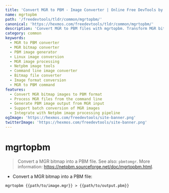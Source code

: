 ```yaml
---
title: 'Convert MGR to PBM - Image Converter | Online Free DevTools by Hexmos'
name: mgrtopbm
path: '/freedevtools/tldr/common/mgrtopbm/'
canonical: 'https://hexmos.com/freedevtools/tldr/common/mgrtopbm/'
description: 'Convert MGR to PBM files with mgrtopbm. Transform MGR bitmap images to PBM format using this efficient image converter. Free online tool, no registration required.'
category: common
keywords:
  - MGR to PBM converter
  - MGR bitmap converter
  - PBM image generator
  - Linux image conversion
  - MGR image processing
  - Netpbm image tools
  - Command line image converter
  - Bitmap file converter
  - Image format conversion
  - MGR to PBM command
features:
  - Convert MGR bitmap images to PBM format
  - Process MGR files from the command line
  - Generate PBM image output from MGR input
  - Support batch conversion of MGR images
  - Integrate with Netpbm image processing pipeline
ogImage: 'https://hexmos.com/freedevtools/site-banner.png'
twitterImage: 'https://hexmos.com/freedevtools/site-banner.png'
---
```


# mgrtopbm

> Convert a MGR bitmap into a PBM file.
> See also: `pbmtomgr`.
> More information: <https://netpbm.sourceforge.net/doc/mgrtopbm.html>.

- Convert a MGR bitmap into a PBM file:

`mgrtopbm {{path/to/image.mgr}} > {{path/to/output.pbm}}`
